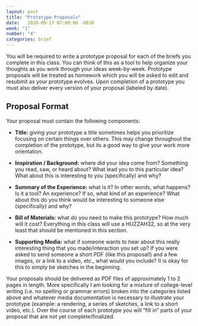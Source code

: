 ```yaml
---
layout: post
title: "Prototype Proposals"
date:   2020-09-17 07:00:00 -0830
week: "1"
number: "4"
categories: brief
---
```


You will be required to write a prototype proposal for each of the briefs you complete in this class. You can think of this as a tool to help organize your thoughts as you work through your ideas week-by-week. Prototype proposals will be treated as homework which you will be asked to edit and resubmit as your prototype evolves. Upon completion of a prototype you must also deliver every version of your proposal (labeled by date).

## Proposal Format

Your proposal must contain the following components:

* **Title:** giving your prototype a title sometimes helps you prioritize focusing on certain things over others. This may change throughout the completion of the prototype, but its a good way to give your work more orientation.

* **Inspiration / Background:** where did your idea come from? Something you read, saw, or heard about? What lead you to this particular idea? What about this is interesting to you (specifically) and why?

* **Summary of the Experience:** what is it? In other words, what happens? Is it a tool? An experience? If so, what kind of an experience? What about this do you think would be interesting to someone else (specifically) and why?

* **Bill of Materials:** what do you need to make this prototype? How much will it cost? Everything in this class will use a HUZZAH32, so at the very least that should be mentioned in this section.

* **Supporting Media:** what if someone wants to hear about this really interesting thing that you made/interaction you set up? If you were asked to send someone a short PDF (like this proposal!) and a few images, or a link to a video, etc., what would you include? It is okay for this to simply be sketches in the beginning.


Your proposals should be delivered as PDF files of approximately 1 to 2 pages in length. More specifically I am looking for a mixture of college-level writing (i.e. no spelling or grammar errors) broken into the categories listed above and whatever media documentation is necessary to illustrate your prototype (example: a rendering, a series of sketches, a link to a short video, etc.). Over the course of each prototype you will “fill in” parts of your proposal that are not yet complete/finalized.
